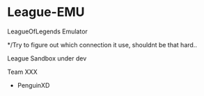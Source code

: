 # League-EMU
LeagueOfLegends Emulator

*/Try to figure out which connection it use, shouldnt be that hard..

League Sandbox under dev 

Team XXX

+ PenguinXD
